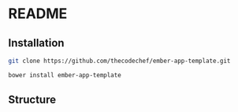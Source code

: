 # README


## Installation


```bash
git clone https://github.com/thecodechef/ember-app-template.git
```
```bash
bower install ember-app-template
```

## Structure
